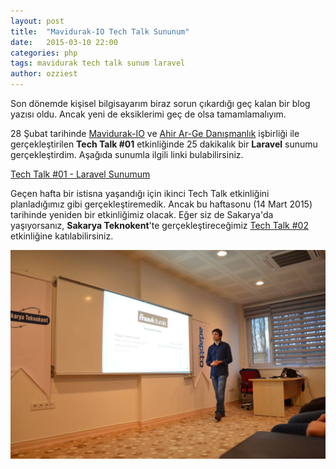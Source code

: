 ```yaml
---
layout: post
title:  "Mavidurak-IO Tech Talk Sununum"
date:   2015-03-10 22:00
categories: php
tags: mavidurak tech talk sunum laravel
author: ozziest
---
```


Son dönemde kişisel bilgisayarım biraz sorun çıkardığı geç kalan bir blog yazısı oldu. Ancak yeni de eksiklerimi geç de olsa tamamlamalıyım. 

28 Şubat tarihinde [Mavidurak-IO](http://mavidurak.github.io) ve [Ahir Ar-Ge Danışmanlık](http://ahir.com.tr) işbirliği ile gerçekleştirilen **Tech Talk #01** etkinliğinde 25 dakikalık bir **Laravel** sunumu gerçekleştirdim. Aşağıda sunumla ilgili linki bulabilirsiniz. 

[Tech Talk #01 - Laravel Sunumum](http://slides.com/iozguradem/laravel)

Geçen hafta bir istisna yaşandığı için ikinci Tech Talk etkinliğini planladığımız gibi gerçekleştiremedik. Ancak bu haftasonu (14 Mart 2015) tarihinde yeniden bir etkinliğimiz olacak. Eğer siz de Sakarya'da yaşıyorsanız, **Sakarya Teknokent**'te gerçekleştireceğimiz [Tech Talk #02](https://www.facebook.com/events/916929318337469/) etkinliğine katılabilirsiniz.

![Gerçekleştirdiğim Sunumdan Bir Kare](/images/tech-talk-01-ozgur-adem-isikli-laravel-sunumu.jpg)